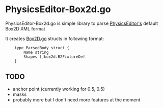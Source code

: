 # PhysicsEditor-Box2d.go

PhysicsEditor-Box2d.go is simple library to parse [PhysicsEditor's](https://www.codeandweb.com/physicseditor) default Box2D XML format

It creates [Box2D.go](https://github.com/ByteArena/box2d) structs in following format:

        type ParsedBody struct {
        	Name string
        	Shapes []box2d.B2FixtureDef
        }


## TODO
* anchor point (currently working for 0.5, 0.5)
* masks
* probably more but I don't need more features at the moment